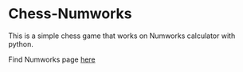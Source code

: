 # Chess-Numworks

This is a simple chess game that works on Numworks calculator with python.

Find Numworks page [here](https://my.numworks.com/python/iskandararabov030508/chess)
